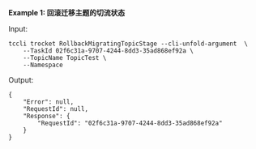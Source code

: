 **Example 1: 回滚迁移主题的切流状态**



Input: 

```
tccli trocket RollbackMigratingTopicStage --cli-unfold-argument  \
    --TaskId 02f6c31a-9707-4244-8dd3-35ad868ef92a \
    --TopicName TopicTest \
    --Namespace 
```

Output: 
```
{
    "Error": null,
    "RequestId": null,
    "Response": {
        "RequestId": "02f6c31a-9707-4244-8dd3-35ad868ef92a"
    }
}
```

